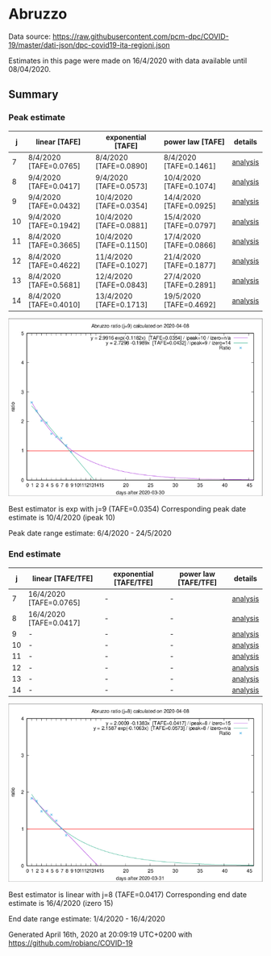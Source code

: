 # Abruzzo


Data source: https://raw.githubusercontent.com/pcm-dpc/COVID-19/master/dati-json/dpc-covid19-ita-regioni.json

Estimates in this page were made on 16/4/2020 with data available until 08/04/2020.


## Summary 

### Peak estimate 
|j|linear [TAFE]|exponential [TAFE]|power law [TAFE]|details|
|---|----|-----------|---------|-------|
|7|8/4/2020 [TAFE=0.0765]|8/4/2020 [TAFE=0.0890]|8/4/2020 [TAFE=0.1461]|[analysis](COVID-19_abruzzo_j7_2020-04-08.md)|
|8|9/4/2020 [TAFE=0.0417]|9/4/2020 [TAFE=0.0573]|10/4/2020 [TAFE=0.1074]|[analysis](COVID-19_abruzzo_j8_2020-04-08.md)|
|9|9/4/2020 [TAFE=0.0432]|10/4/2020 [TAFE=0.0354]|14/4/2020 [TAFE=0.0925]|[analysis](COVID-19_abruzzo_j9_2020-04-08.md)|
|10|9/4/2020 [TAFE=0.1942]|10/4/2020 [TAFE=0.0881]|15/4/2020 [TAFE=0.0797]|[analysis](COVID-19_abruzzo_j10_2020-04-08.md)|
|11|8/4/2020 [TAFE=0.3665]|10/4/2020 [TAFE=0.1150]|17/4/2020 [TAFE=0.0866]|[analysis](COVID-19_abruzzo_j11_2020-04-08.md)|
|12|8/4/2020 [TAFE=0.4622]|11/4/2020 [TAFE=0.1027]|21/4/2020 [TAFE=0.1877]|[analysis](COVID-19_abruzzo_j12_2020-04-08.md)|
|13|8/4/2020 [TAFE=0.5681]|12/4/2020 [TAFE=0.0843]|27/4/2020 [TAFE=0.2891]|[analysis](COVID-19_abruzzo_j13_2020-04-08.md)|
|14|8/4/2020 [TAFE=0.4010]|13/4/2020 [TAFE=0.1713]|19/5/2020 [TAFE=0.4692]|[analysis](COVID-19_abruzzo_j14_2020-04-08.md)|

![best peak estimate](COVID-19_abruzzo_j9_2020-04-08.png)

Best estimator is exp with j=9 (TAFE=0.0354)
Corresponding peak date estimate is 10/4/2020 (ipeak 10)


Peak date range estimate: 6/4/2020 - 24/5/2020

### End estimate 
|j|linear [TAFE/TFE]|exponential [TAFE/TFE]|power law [TAFE/TFE]|details|
|---|----|-----------|---------|-------|
|7|16/4/2020 [TAFE=0.0765]|-|-|[analysis](COVID-19_abruzzo_j7_2020-04-08.md)|
|8|16/4/2020 [TAFE=0.0417]|-|-|[analysis](COVID-19_abruzzo_j8_2020-04-08.md)|
|9|-|-|-|[analysis](COVID-19_abruzzo_j9_2020-04-08.md)|
|10|-|-|-|[analysis](COVID-19_abruzzo_j10_2020-04-08.md)|
|11|-|-|-|[analysis](COVID-19_abruzzo_j11_2020-04-08.md)|
|12|-|-|-|[analysis](COVID-19_abruzzo_j12_2020-04-08.md)|
|13|-|-|-|[analysis](COVID-19_abruzzo_j13_2020-04-08.md)|
|14|-|-|-|[analysis](COVID-19_abruzzo_j14_2020-04-08.md)|

![best zero estimate](COVID-19_abruzzo_j8_2020-04-08.png)

Best estimator is linear with j=8 (TAFE=0.0417)
Corresponding end date estimate is 16/4/2020 (izero 15)


End date range estimate: 1/4/2020 - 16/4/2020

Generated April 16th, 2020 at 20:09:19 UTC+0200 with https://github.com/robianc/COVID-19
